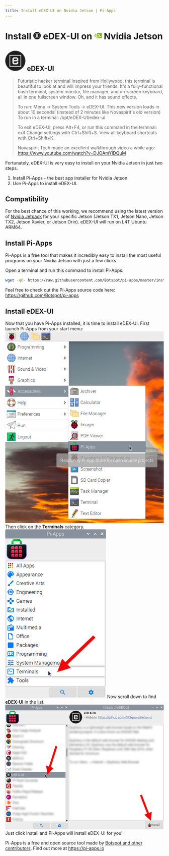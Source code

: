 ```yaml
---
title: Install eDEX-UI on Nvidia Jetson | Pi-Apps
---
```

<div class="simple-install-content content">

# Install <img src="/img/app-icons/eDEX-UI/icon-64.png" height=24> eDEX-UI on <img src=/img/other-icons/nvidia-icon.svg height=24> Nvidia Jetson

## <img src="/img/app-icons/eDEX-UI/icon-64.png"> eDEX-UI
> Futuristic hacker terminal
> Inspired from Hollywood, this terminal is beautiful to look at and will impress your friends. It's a fully-functional bash terminal, system monitor, file manager, and on-screen keyboard, all in one fullscreen window.
> Oh, and it has sound effects.
> 
> To run: Menu -> System Tools -> eDEX-UI. This new version loads in about 10 seconds! (instead of 2 minutes like Novaspirit's old version)
> To run in a terminal: /opt/eDEX-UI/edex-ui
> 
> To exit eDEX-UI, press Alt+F4, or run this command in the terminal: exit
> Change settings with Ctrl+Shift+S.
> View all keyboard shortcuts with Ctrl+Shift+K.
> 
> Novaspirit Tech made an excellent walkthrough video a while ago: https://www.youtube.com/watch?v=DJOAmYlDQuM

Fortunately, eDEX-UI is very easy to install on your Nvidia Jetson in just two steps.
1. Install Pi-Apps - the best app installer for Nvidia Jetson.
2. Use Pi-Apps to install eDEX-UI.
</div>
<div class="simple-install-content content">

## Compatibility
For the best chance of this working, we recommend using the latest version of [Nvidia Jetpack](https://developer.nvidia.com/embedded/jetpack-archive) for your specific Jetson (Jetson TX1, Jetson Nano, Jetson TX2, Jetson Xavier, or Jetson Orin).
eDEX-UI will run on L4T Ubuntu ARM64.
</div>
<div class="simple-install-content content">

## Install Pi-Apps

Pi-Apps is a free tool that makes it incredibly easy to install the most useful programs on your Nvidia Jetson with just a few clicks.

Open a terminal and run this command to install Pi-Apps:
```bash
wget -qO- https://raw.githubusercontent.com/Botspot/pi-apps/master/install | bash
```
Feel free to check out the Pi-Apps source code here: https://github.com/Botspot/pi-apps
</div>
<div class="simple-install-content content">

## Install eDEX-UI

Now that you have Pi-Apps installed, it is time to install eDEX-UI.
First launch Pi-Apps from your start menu:
<img src="/img/start-menu.png">
Then click on the <b>Terminals</b> category.
<img src="/img/category-selections/Terminals.png">
Now scroll down to find <b>eDEX-UI</b> in the list.
<img src="/img/app-icons/eDEX-UI/app-selection.png">
Just click Install and Pi-Apps will install eDEX-UI for you!
</div>
<div class="simple-install-content content">

Pi-Apps is a free and open source tool made by [Botspot and other contributors](/about/#contributors). Find out more at https://pi-apps.io
</div>

